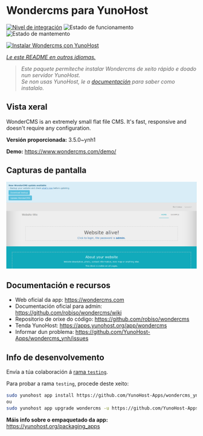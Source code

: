 <!--
NOTA: Este README foi creado automáticamente por <https://github.com/YunoHost/apps/tree/master/tools/readme_generator>
NON debe editarse manualmente.
-->

# Wondercms para YunoHost

[![Nivel de integración](https://apps.yunohost.org/badge/integration/wondercms)](https://ci-apps.yunohost.org/ci/apps/wondercms/)
![Estado de funcionamento](https://apps.yunohost.org/badge/state/wondercms)
![Estado de mantemento](https://apps.yunohost.org/badge/maintained/wondercms)

[![Instalar Wondercms con YunoHost](https://install-app.yunohost.org/install-with-yunohost.svg)](https://install-app.yunohost.org/?app=wondercms)

*[Le este README en outros idiomas.](./ALL_README.md)*

> *Este paquete permíteche instalar Wondercms de xeito rápido e doado nun servidor YunoHost.*  
> *Se non usas YunoHost, le a [documentación](https://yunohost.org/install) para saber como instalalo.*

## Vista xeral

WonderCMS is an extremely small flat file CMS. It's fast, responsive and doesn't require any configuration.

**Versión proporcionada:** 3.5.0~ynh1

**Demo:** <https://www.wondercms.com/demo/>

## Capturas de pantalla

![Captura de pantalla de Wondercms](./doc/screenshots/WonderCMS-update-screenshot.png)

## Documentación e recursos

- Web oficial da app: <https://wondercms.com>
- Documentación oficial para admin: <https://github.com/robiso/wondercms/wiki>
- Repositorio de orixe do código: <https://github.com/robiso/wondercms>
- Tenda YunoHost: <https://apps.yunohost.org/app/wondercms>
- Informar dun problema: <https://github.com/YunoHost-Apps/wondercms_ynh/issues>

## Info de desenvolvemento

Envía a túa colaboración á [rama `testing`](https://github.com/YunoHost-Apps/wondercms_ynh/tree/testing).

Para probar a rama `testing`, procede deste xeito:

```bash
sudo yunohost app install https://github.com/YunoHost-Apps/wondercms_ynh/tree/testing --debug
ou
sudo yunohost app upgrade wondercms -u https://github.com/YunoHost-Apps/wondercms_ynh/tree/testing --debug
```

**Máis info sobre o empaquetado da app:** <https://yunohost.org/packaging_apps>
